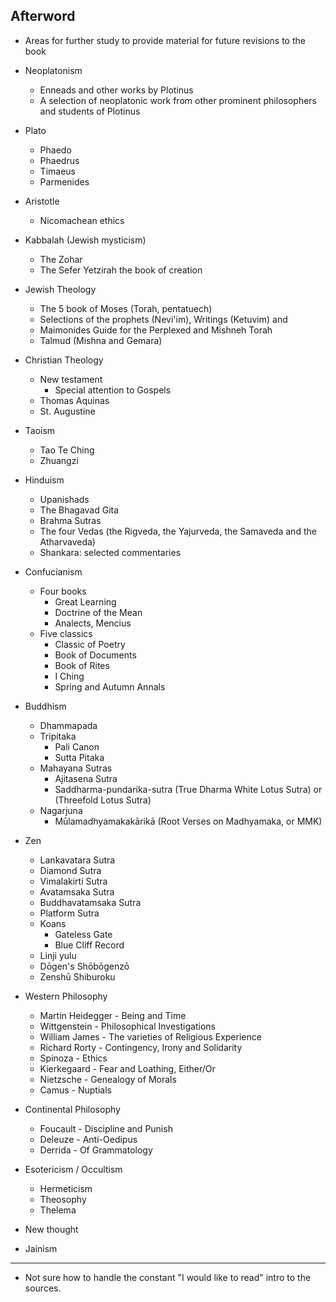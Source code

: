 ## Afterword

- Areas for further study to provide material for future revisions to the book

- Neoplatonism
    - Enneads and other works by Plotinus
    - A selection of neoplatonic work from other prominent philosophers and students of Plotinus
- Plato
    - Phaedo
    - Phaedrus
    - Timaeus
    - Parmenides
- Aristotle
    - Nicomachean ethics
- Kabbalah (Jewish mysticism)
    - The Zohar
    - The Sefer Yetzirah the book of creation
- Jewish Theology
    - The 5 book of Moses (Torah, pentatuech)
    - Selections of the prophets (Nevi'im), Writings (Ketuvim) and 
    - Maimonides Guide for the Perplexed and Mishneh Torah
    - Talmud (Mishna and Gemara)
- Christian Theology
    - New testament
        - Special attention to Gospels
    - Thomas Aquinas
    - St. Augustine
- Taoism
    - Tao Te Ching
    - Zhuangzi
- Hinduism
    - Upanishads
    - The Bhagavad Gita
    - Brahma Sutras
    - The four Vedas (the Rigveda, the Yajurveda, the Samaveda and the Atharvaveda)
    - Shankara: selected commentaries
- Confucianism
    - Four books
        - Great Learning
        - Doctrine of the Mean
        - Analects, Mencius
    - Five classics
        - Classic of Poetry
        - Book of Documents
        - Book of Rites
        - I Ching
        - Spring and Autumn Annals
- Buddhism
    - Dhammapada
    - Tripitaka
        - Pali Canon
        - Sutta Pitaka
    - Mahayana Sutras
        - Ajitasena Sutra
        - Saddharma-pundarika-sutra (True Dharma White Lotus Sutra) or (Threefold Lotus Sutra)
    - Nagarjuna
        - Mūlamadhyamakakārikā (Root Verses on Madhyamaka, or MMK)
- Zen
    - Lankavatara Sutra
    - Diamond Sutra
    - Vimalakirti Sutra
    - Avatamsaka Sutra
    - Buddhavatamsaka Sutra
    - Platform Sutra
    - Koans
        - Gateless Gate
        - Blue Cliff Record
    - Linji yulu
    - Dōgen's Shōbōgenzō
    - Zenshū Shiburoku
- Western Philosophy
    - Martin Heidegger - Being and Time
    - Wittgenstein - Philosophical Investigations
    - William James - The varieties of Religious Experience
    - Richard Rorty - Contingency, Irony and Solidarity
    - Spinoza - Ethics
    - Kierkegaard - Fear and Loathing, Either/Or
    - Nietzsche - Genealogy of Morals
    - Camus - Nuptials
- Continental Philosophy
    - Foucault - Discipline and Punish
    - Deleuze - Anti-Oedipus
    - Derrida - Of Grammatology
- Esotericism / Occultism
    - Hermeticism
    - Theosophy
    - Thelema
- New thought
- Jainism

---

- Not sure how to handle the constant "I would like to read" intro to the sources.

